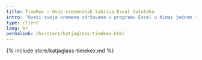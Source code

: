 ```yaml
---
title: TimeKex – Uvoz vremenskih tablica Excel datoteka
intro: "Uvezi svoja vremena održavana u programu Excel u Kimai jednom tjedno. Dostupan je i izravan uvoz kupaca/projekata/aktivnosti iz Excela."
type: client
lang: hr
permalink: /hr/store/katjaglass-timekex.html
---
```


{% include store/katjaglass-timekex.md %}

